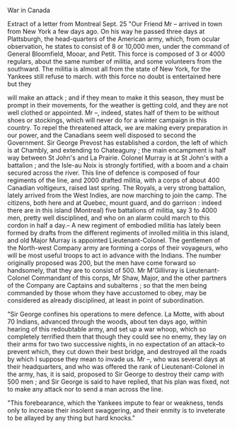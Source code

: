  War in Canada  Extract of a letter from Montreal Sept. 25 "Our Friend Mr – arrived in town from New York a few days ago. On his way he passed three days at Plattsburgh, the head-quarters of the American army, which, from ocular observation, he states to consist of 8 or 10,000 men, under the command of General Bloomfield, Mooar, and Petit. This force is composed of 3 or 4000 regulars, about the same number of militia, and some volunteers from the southward. The militia is almost all from the state of New York, for the Yankees still refuse to march. with this force no doubt is entertained here but they  will make an attack ; and if they mean to make it this season, they must be prompt in their movements, for the weather is getting cold, and they are not well clothed or appointed. Mr –, indeed, states half of them to be without shoes or stockings, which will never do for a winter campaign in this country. To repel the threatened attack, we are making every preparation in our power, and the Canadians seem well disposed to second the Government. Sir George Prevost has established a cordon, the left of which is at Chambly, and extending to Chateaguny ; the main encampment is half way between St John's and La Prairie. Colonel Murray is at St John's with a battalion ; and the Isle-au Noix is strongly fortified, with a boom and a chain secured across the river. This line of defence is composed of four regiments of the line, and 2000 drafted militia, with a corps of about 400 Canadian voltigeurs, raised last spring. The Royals, a very strong battalion, lately arrived from the West Indies, are now marching to join the camp. The citizens, both here and at Quebec, mount guard, and do garrison : indeed there are in this island (Montreal) five battalions of militia, say 3 to 4000 men, pretty well disciplined, and who on an alarm could march to this cordon in half a day.– A new regiment of embodied militia has lately been formed by drafts from the different regiments of inrolled militia in this island, and old Major Murray is appointed Lieutenant-Colonel. The gentlemen of the North-west Company army are forming a corps of their voyageurs, who will be most useful troops to act in advance with the Indians. The number originally proposed was 200, but the men have come forward so handsomely, that they are to consist of 500. Mr M'Gillivray is Lieutenant-Colonel Commandant of this corps, Mr Shaw, Major, and the other partners of the Company are Captains and subalterns ; so that the men being commanded by those whom they have accustomed to obey, may be considered as already disciplined, at least in point of subordination.  "Sir George confines his operations to mere defence. La Motte, with about 70 Indians, advanced through the woods, about ten days ago, within hearing of this redoubtable army, and set up a war whoop, which so completely terrified them that though they could see no enemy, they lay on their arms for two two successive nights, in no expectation of an attack–to prevent which, they cut down their best bridge, and destroyed all the roads by which I suppose they mean to invade us. Mr –, who was several days at their headquarters, and who was offered the rank of Lieutenant-Colonel in the army, has, it is said, proposed to Sir George to destroy their camp with 500 men ; and Sir George is said to have replied, that his plan was fixed, not to make any attack nor to send a man across the line.  "This forebearance, which the Yankees impute to fear or weakness, tends only to increase their insolent swaggering, and their enmity is to inveterate to be allayed by any thing but hard knocks."  